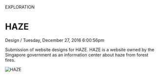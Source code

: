<p class="type">EXPLORATION</p>

# HAZE

<p class="meta">Design  /  Tuesday, December 27, 2016 6:00:56pm</p>

Submission of website designs for HAZE. HAZE is a website owned by the Singapore government as an information center about haze from forest fires. 

![HAZE](https://farooq-agent.web.app/assets/images/works/details/144-haze/1-haze-web_design-small_desktop.jpg)
